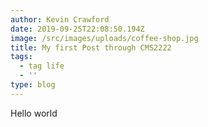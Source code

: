 ```yaml
---
author: Kevin Crawford
date: 2019-09-25T22:08:50.194Z
image: /src/images/uploads/coffee-shop.jpg
title: My first Post through CMS2222
tags:
  - tag life
  - ''
type: blog
---
```

Hello world
